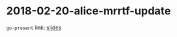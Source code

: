 2018-02-20-alice-mrrtf-update
=============================

`go-present` link: [slides](https://talks.godoc.org/github.com/sbinet/talks/2018/2018-02-20-alice-mrrtf-update/talk.slide)

